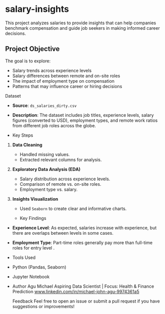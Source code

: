 # salary-insights
This project analyzes salaries to provide insights that can help companies benchmark compensation and guide job seekers in making informed career decisions.

##  Project Objective

The goal is to explore:
- Salary trends across experience levels
- Salary differences between remote and on-site roles
- The impact of employment type on compensation
- Patterns that may influence career or hiring decisions

 Dataset

- **Source**: `ds_salaries_dirty.csv`
- **Description**: The dataset includes job titles, experience levels, salary figures (converted to USD), employment types, and remote work ratios from different job roles across the globe.

- Key Steps

1. **Data Cleaning**  
   - Handled missing values.
   - Extracted relevant columns for analysis.

2. **Exploratory Data Analysis (EDA)**  
   - Salary distribution across experience levels.
   - Comparison of remote vs. on-site roles.
   - Employment type vs. salary.

3. **Insights Visualization**  
   - Used `Seaborn`  to create clear and informative charts.
  
   - Key Findings

- **Experience Level**: As expected, salaries increase with experience, but there are overlaps between levels in some cases.
- **Employment Type**: Part-time roles generally pay more than full-time roles for entry level .

- Tools Used

- Python (Pandas, Seaborn)
- Jupyter Notebook

-  Author
Agu Michael
Aspiring Data Scientist | Focus: Health & Finance Prediction
www.linkedin.com/in/michael-john-agu-9974361a5

   Feedback
Feel free to open an issue or submit a pull request if you have suggestions or improvements!
